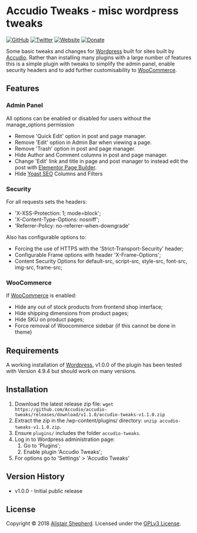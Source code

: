 # Accudio Tweaks - misc wordpress tweaks

[![GitHub](https://img.shields.io/badge/GitHub-Accudio-0366d6.svg)](https://github.com/Accudio) [![Twitter](https://img.shields.io/badge/Twitter-@accudio-1DA1F2.svg)](https://twitter.com/accudio) [![Website](https://img.shields.io/badge/Website-accudio.com-4B86AF.svg)](https://accudio.com) [![Donate](https://img.shields.io/badge/Donate-Paypal-009cde.svg)](https://www.paypal.com/cgi-bin/webscr?cmd=_donations&business=alistair.shepherd@hotmail.co.uk&item_name=Supporting+open+source+projects+by+Alistair+Shepherd&currency_code=GBP)

Some basic tweaks and changes for [Wordpress][wordpressurl] built for sites built by [Accudio][accudiourl]. Rather than installing many plugins with a large number of features this is a simple plugin with tweaks to simplify the admin panel, enable security headers and to add further customisability to [WooCommerce][woocommerceurl].

## Features

### Admin Panel

All options can be enabled or disabled for users without the manage_options permission

* Remove 'Quick Edit' option in post and page manager.
* Remove 'Edit' option in Admin Bar when viewing a page.
* Remove 'Trash' option in post and page manager.
* Hide Author and Comment columns in post and page manager.
* Change 'Edit' link and title in page and post manager to instead edit the post with [Elementor Page Builder][elementorurl].
* Hide [Yoast SEO][yoastseourl] Columns and Filters

### Security

For all requests sets the headers:

* 'X-XSS-Protection: 1; mode=block';
* 'X-Content-Type-Options: nosniff';
* 'Referrer-Policy: no-referrer-when-downgrade'

Also has configurable options to:

* Forcing the use of HTTPS with the 'Strict-Transport-Security' header;
* Configurable Frame options with header 'X-Frame-Options';
* Content Security Options for default-src, script-src, style-src, font-src, img-src, frame-src;

### WooCommerce

If [WooCommerce][woocommerceurl] is enabled:

* Hide any out of stock products from frontend shop interface;
* Hide shipping dimensions from product pages;
* Hide SKU on product pages;
* Force removal of Woocommerce sidebar (if this cannot be done in theme)

## Requirements

A working installation of [Wordpress][wordpressdownurl], v1.0.0 of the plugin has been tested with Version 4.9.4 but should work on many versions. 

## Installation

1. Download the latest release zip file: ```wget https://github.com/Accudio/accudio-tweaks/releases/download/v1.1.0/accudio-tweaks-v1.1.0.zip```
2. Extract the zip in the /wp-content/plugins/ directory: ```unzip accudio-tweaks-v1.1.0.zip```.
3. Ensure ```plugins/``` includes the folder ```accudio-tweaks```.
4. Log in to Wordpress administration page:
	1. Go to 'Plugins';
	2. Enable plugin 'Accudio Tweaks';
5. For options go to 'Settings' > 'Accudio Tweaks'

## Version History

- v1.0.0 - Initial public release

## License

Copyright &copy; 2018 [Alistair Shepherd][accudiourl]. Licensed under the [GPLv3 License][licenseurl].

[wordpressurl]:https://wordpress.org/
[wordpressdownurl]:https://wordpress.org/download/
[woocommerceurl]:https://woocommerce.com/
[elementorurl]:https://elementor.com/
[yoastseourl]:https://yoast.com/wordpress/plugins/seo/
[accudiourl]:https://accudio.com
[licenseurl]:https://www.gnu.org/licenses/gpl-3.0.txt
